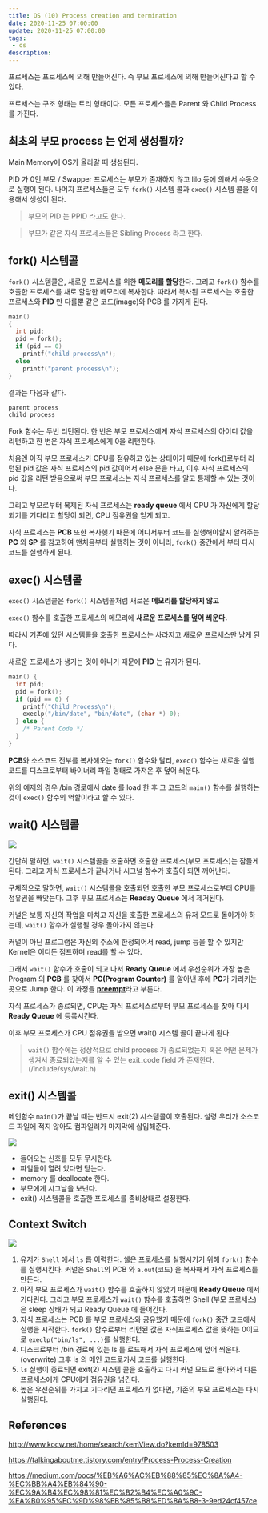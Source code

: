 ```yaml
---
title: OS (10) Process creation and termination
date: 2020-11-25 07:00:00
update: 2020-11-25 07:00:00
tags:
 - os
description:
---
```


프로세스는 프로세스에 의해 만들어진다. 즉 부모 프로세스에 의해 만들어진다고 할 수 있다.

프로세스는 구조 형태는 트리 형태이다. 모든 프로세스들은 Parent 와 Child Process 를 가진다.

## 최초의 부모 process 는 언제 생성될까?

Main Memory에 OS가 올라갈 때 생성된다.

PID 가 0인 부모 / Swapper 프로세스는 부모가 존재하지 않고 lilo 등에 의해서 수동으로 실행이 된다. 나머지 프로세스들은 모두 `fork()` 시스템 콜과 `exec()` 시스템 콜을 이용해서 생성이 된다.

> 부모의 PID 는 PPID 라고도 한다.

> 부모가 같은 자식 프로세스들은 Sibling Process 라고 한다.

## fork() 시스템콜

`fork()` 시스템콜은, 새로운 프로세스를 위한 **메모리를 할당**한다. 그리고 `fork()` 함수를 호출한 프로세스를 새로 할당한 메모리에 복사한다. 따라서 복사된 프로세스는 호출한 프로세스와 **PID** 만 다를뿐 같은 코드(image)와 PCB 를 가지게 된다.

```c
main()
{
  int pid;
  pid = fork();
  if (pid == 0)
    printf("child process\n");
  else
    printf("parent process\n");
}
```

결과는 다음과 같다.

```bash
parent process
child process
```

Fork 함수는 두번 리턴된다. 한 번은 부모 프로세스에게 자식 프로세스의 아이디 값을 리턴하고 한 번은 자식 프로세스에게 0을 리턴한다.

처음엔 아직 부모 프로세스가 CPU를 점유하고 있는 상태이기 때문에 fork()로부터 리턴된 pid 값은 자식 프로세스의 pid 값이어서 else 문을 타고, 이후 자식 프로세스의 pid 값을 리턴 받음으로써 부모 프로세스는 자식 프로세스를 알고 통제할 수 있는 것이다.

그리고 부모로부터 복제된 자식 프로세스는 **ready queue** 에서 CPU 가 자신에게 할당되기를 기다리고 할당이 되면, CPU 점유권을 얻게 되고.

자식 프로세스는 **PCB** 또한 복사햇기 때문에 어디서부터 코드를 실행해야할지 알려주는 **PC** 와 **SP** 를 참고하여 맨처음부터 실행하는 것이 아니라, `fork()` 중간에서 부터 다시 코드를 실행하게 된다.

## exec() 시스템콜

`exec()` 시스템콜은 `fork()` 시스템콜처럼 새로운 **메모리를 할당하지 않고**

`exec()` 함수를 호출한 프로세스의 메모리에 **새로운 프로세스를 덮어 씌운다.**

따라서 기존에 있던 시스템콜을 호출한 프로세스는 사라지고 새로운 프로세스만 남게 된다.

새로운 프로세스가 생기는 것이 아니기 때문에 **PID** 는 유지가 된다.

```c
main() {
  int pid;
  pid = fork();
  if (pid == 0) {
    printf("Child Process\n");
    execlp("/bin/date", "bin/date", (char *) 0);
  } else {
    /* Parent Code */
  }
}
```

**PCB**와 소스코드 전부를 복사해오는 `fork()` 함수와 달리, `exec()` 함수는 새로운 실행 코드를 디스크로부터 바이너리 파일 형태로 가져온 후 덮어 씌운다.

위의 예제의 경우 /bin 경로에서 date 를 load 한 후 그 코드의 `main()` 함수를 실행하는 것이 `exec()` 함수의 역할이라고 할 수 있다.

## wait() 시스템콜

![](./images/2020-11-25-wait.png)

간단히 말하면, `wait()` 시스템콜을 호출하면 호출한 프로세스(부모 프로세스)는 잠들게 된다. 그리고 자식 프로세스가 끝나거나 시그널 함수가 호출이 되면 깨어난다.

구체적으로 말하면, `wait()` 시스템콜을 호출되면 호출한 부모 프로세스로부터 CPU를 점유권을 빼앗는다. 그후 부모 프로세스는 **Readay Queue** 에서 제거된다.

커널은 보통 자신의 작업을 마치고 자신을 호출한 프로세스의 유저 모드로 돌아가야 하는데, `wait()` 함수가 실행될 경우 돌아가지 않는다.

커널이 아닌 프로그램은 자신의 주소에 한정되어서 read, jump 등을 할 수 있지만 Kernel은 어디든 점프하며 read를 할 수 있다.

그래서 `wait()` 함수가 호출이 되고 나서 **Ready Queue** 에서 우선순위가 가장 높은 Program 의 **PCB** 를 찾아서 **PC(Program Counter)** 를 알아낸 후에 **PC**가 가리키는 곳으로 Jump 한다. 이 과정을 [**preempt**](<https://en.wikipedia.org/wiki/Preemption_(computing)>)라고 부른다.

자식 프로세스가 종료되면, CPU는 자식 프로세스로부터 부모 프로세스를 찾아 다시 **Ready Queue** 에 등록시킨다.

이후 부모 프로세스가 CPU 점유권을 받으면 wait() 시스템 콜이 끝나게 된다.

> `wait()` 함수에는 정상적으로 child process 가 종료되었는지 혹은 어떤 문제가 생겨서 종료되었는지를 알 수 있는 exit_code field 가 존재한다. (/include/sys/wait.h)

## exit() 시스템콜

메인함수 `main()`가 끝날 때는 반드시 exit(2) 시스템콜이 호출된다. 설령 우리가 소스코드 파일에 적지 않아도 컴파일러가 마지막에 삽입해준다.

![](./images/2020-11-25-exit.png)

- 들어오는 신호를 모두 무시한다.
- 파일들이 열려 있다면 닫는다.
- memory 를 deallocate 한다.
- 부모에게 시그날을 보낸다.
- exit() 시스템콜을 호출한 프로세스를 좀비상태로 설정한다.

## Context Switch

![](./images/2020-11-25-context_switch.png)

1. 유저가 `Shell` 에서 `ls` 릅 이력한다. 쉘은 프로세스를 실행시키기 위해 `fork()` 함수를 실행시킨다. 커널은 `Shell`의 PCB 와 `a.out`(코드) 을 복사해서 자식 프로세스를 만든다.
2. 아직 부모 프로세스가 `wait()` 함수를 호출하지 않았기 때문에 **Ready Queue** 에서 기다린다. 그리고 부모 프로세스가 `wait()` 함수를 호출하면 Shell (부모 프로세스)은 sleep 상태가 되고 Ready Queue 에 들어간다.
3. 자식 프로세스는 PCB 를 부모 프로세스와 공유했기 때문에 `fork()` 중간 코드에서 실행을 시작한다. `fork()` 함수로부터 리턴된 값은 자식프로세스 값을 뜻하는 0이므로 `execlp("bin/ls", ...)`를 실행한다.
4. 디스크로부터 /bin 경로에 있는 ls 를 로드해서 자식 프로세스에 덮어 씌운다.(overwrite) 그후 ls 의 메인 코드로가서 코드를 실행한다.
5. `ls` 실행이 종료되면 exit(2) 시스템 콜을 호출하고 다시 커널 모드로 돌아와서 다른 프로세스에게 CPU에게 점유권을 넘긴다.
6. 높은 우선순위를 가지고 기다리던 프로세스가 없다면, 기존의 부모 프로세스는 다시 실행된다.

## References

http://www.kocw.net/home/search/kemView.do?kemId=978503

https://talkingaboutme.tistory.com/entry/Process-Process-Creation

https://medium.com/pocs/%EB%A6%AC%EB%88%85%EC%8A%A4-%EC%BB%A4%EB%84%90-%EC%9A%B4%EC%98%81%EC%B2%B4%EC%A0%9C-%EA%B0%95%EC%9D%98%EB%85%B8%ED%8A%B8-3-9ed24cf457ce
